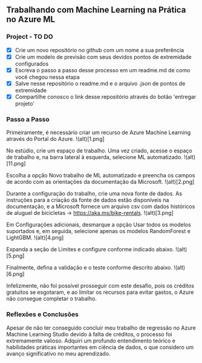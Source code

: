 ## Trabalhando com Machine Learning na Prática no Azure ML

### Project - TO DO

 - [x] Crie um novo repositório no github com um nome a sua preferência
 - [x] Crie um modelo de previsão com seus devidos pontos de extremidade configurados
 - [x] Escreva o passo a passo desse processo em um readme.md de como você chegou nessa etapa
 - [x] Salve nesse repositório o readme.md e o arquivo .json de pontos de extremidade
 - [x] Compartilhe conosco o link desse repositório através do botão 'entregar projeto'

### Passo a Passo

Primeiramente, é necessário criar um recurso de Azure Machine Learning através do Portal do Azure.
!(alt)[1.png]

No estúdio, crie um espaço de trabalho. Uma vez criado, acesse o espaço de trabalho e, na barra lateral à esquerda, selecione ML automatizado.
!(alt)[11.png]

Escolha a opção Novo trabalho de ML automatizado e preencha os campos de acordo com as orientações da documentação da Microsoft.
!(alt)[2.png]

Durante a configuração do trabalho, crie uma nova fonte de dados. As instruções para a criação da fonte de dados estão disponíveis na documentação, e a Microsoft fornece um arquivo csv com dados históricos de aluguel de bicicletas -> https://aka.ms/bike-rentals.
!(alt)[3.png]

Em Configurações adicionais, desmarque a opção Usar todos os modelos suportados e, em seguida, selecione apenas os modelos RandomForest e LightGBM.
!(alt)[4.png]

Expanda a seção de Limites e configure conforme indicado abaixo.
!(alt)[5.png]

Finalmente, defina a validação e o teste conforme descrito abaixo.
!(alt)[6.png]

Infelizmente, não foi possível prosseguir com este desafio, pois os créditos gratuitos se esgotaram, e ao limitar os recursos para evitar gastos, o Azure não consegue completar o trabalho.

### Reflexões e Conclusões
Apesar de não ter conseguido concluir meu trabalho de regressão no Azure Machine Learning Studio devido à falta de créditos, o processo foi extremamente valioso. Adquiri um profundo entendimento teórico e habilidades práticas importantes em ciência de dados, o que considero um avanço significativo no meu aprendizado.
